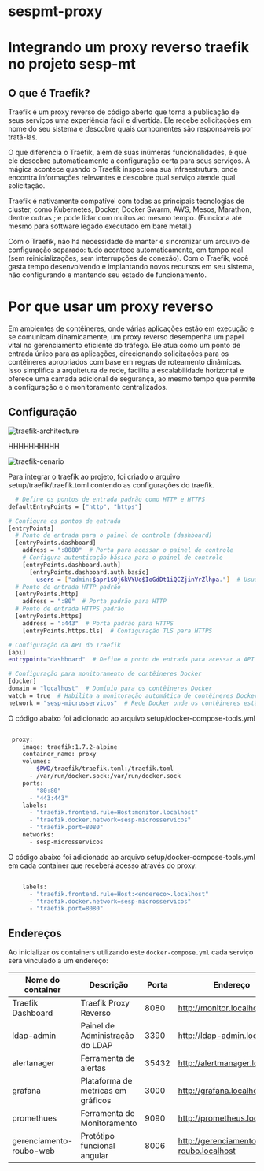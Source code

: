 # sespmt-proxy

# Integrando um proxy reverso traefik no projeto sesp-mt

## O que é Traefik?

Traefik é um proxy reverso de código aberto que torna a publicação de seus serviços uma experiência fácil e divertida. Ele recebe solicitações em nome do seu sistema e descobre quais componentes são responsáveis ​​por tratá-las.

O que diferencia o Traefik, além de suas inúmeras funcionalidades, é que ele descobre automaticamente a configuração certa para seus serviços. A mágica acontece quando o Traefik inspeciona sua infraestrutura, onde encontra informações relevantes e descobre qual serviço atende qual solicitação.

Traefik é nativamente compatível com todas as principais tecnologias de cluster, como Kubernetes, Docker, Docker Swarm, AWS, Mesos, Marathon, dentre outras ; e pode lidar com muitos ao mesmo tempo. (Funciona até mesmo para software legado executado em bare metal.)

Com o Traefik, não há necessidade de manter e sincronizar um arquivo de configuração separado: tudo acontece automaticamente, em tempo real (sem reinicializações, sem interrupções de conexão). Com o Traefik, você gasta tempo desenvolvendo e implantando novos recursos em seu sistema, não configurando e mantendo seu estado de funcionamento.

# Por que usar um proxy reverso

Em ambientes de contêineres, onde várias aplicações estão em execução e se comunicam dinamicamente, um proxy reverso desempenha um papel vital no gerenciamento eficiente do tráfego. Ele atua como um ponto de entrada único para as aplicações, direcionando solicitações para os contêineres apropriados com base em regras de roteamento dinâmicas. Isso simplifica a arquitetura de rede, facilita a escalabilidade horizontal e oferece uma camada adicional de segurança, ao mesmo tempo que permite a configuração e o monitoramento centralizados.

## Configuração
![traefik-architecture](https://github.com/joederfmoura/sespmt-proxy/assets/149547286/d2059423-ee41-4630-861b-6f2eb83a4048)

HHHHHHHHHH

![traefik-cenario](https://github.com/joederfmoura/sespmt-proxy/assets/149547286/9a858600-6b49-4958-9fcd-89c053ba33da)



Para integrar o traefik ao projeto, foi criado o arquivo setup/traefik/traefik.toml contendo as configurações do traefik.

```bash
  # Define os pontos de entrada padrão como HTTP e HTTPS
defaultEntryPoints = ["http", "https"]

# Configura os pontos de entrada
[entryPoints]
  # Ponto de entrada para o painel de controle (dashboard)
  [entryPoints.dashboard]
    address = ":8080"  # Porta para acessar o painel de controle
    # Configura autenticação básica para o painel de controle
    [entryPoints.dashboard.auth]
      [entryPoints.dashboard.auth.basic]
        users = ["admin:$apr1$Oj6kVYUo$IoGdDt1iQCZjinYrZlhpa."]  # Usuário e senha para autenticação
  # Ponto de entrada HTTP padrão
  [entryPoints.http]
    address = ":80"  # Porta padrão para HTTP
  # Ponto de entrada HTTPS padrão
  [entryPoints.https]
    address = ":443"  # Porta padrão para HTTPS
    [entryPoints.https.tls]  # Configuração TLS para HTTPS

# Configuração da API do Traefik
[api]
entrypoint="dashboard"  # Define o ponto de entrada para acessar a API como o painel de controle

# Configuração para monitoramento de contêineres Docker
[docker]
domain = "localhost"  # Domínio para os contêineres Docker
watch = true  # Habilita a monitoração automática de contêineres Docker
network = "sesp-microsservicos"  # Rede Docker onde os contêineres estão conectados
```

O código abaixo foi adicionado ao arquivo setup/docker-compose-tools.yml

```bash

 proxy:
    image: traefik:1.7.2-alpine
    container_name: proxy
    volumes:
      - $PWD/traefik/traefik.toml:/traefik.toml
      - /var/run/docker.sock:/var/run/docker.sock
    ports:
      - "80:80"
      - "443:443"
    labels:
      - "traefik.frontend.rule=Host:monitor.localhost"
      - "traefik.docker.network=sesp-microsservicos"
      - "traefik.port=8080"
    networks:
      - sesp-microsservicos

 ```

O código abaixo foi adicionado ao arquivo setup/docker-compose-tools.yml em cada container que receberá acesso através do proxy.

```bash

    labels:
      - "traefik.frontend.rule=Host:<endereco>.localhost"
      - "traefik.docker.network=sesp-microsservicos"
      - "traefik.port=8080"

```




## Endereços

Ao inicializar os containers utilizando este `docker-compose.yml` cada serviço será vinculado a um endereço:

| Nome do container        | Descrição                             | Porta |Endereço|
| ------------------------ | ------------------------------------- | ----- |----|
| Traefik Dashboard        | Traefik Proxy Reverso                 | 8080  |http://monitor.localhost|
| ldap-admin               | Painel de Administração do LDAP       | 3390  |http://ldap-admin.localhost|
| alertanager              |Ferramenta de alertas                  | 35432 |http://alertmanager.localhost|
| grafana                  | Plataforma de métricas em gráficos    | 3000  |http://grafana.localhost|
| promethues               | Ferramenta de Monitoramento           | 9090  |http://prometheus.localhost|
| gerenciamento-roubo-web  | Protótipo funcional angular           | 8006  |http://gerenciamento-roubo.localhost|

